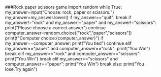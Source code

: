 ###Rock paper scissors game
import random
while True:
    my_answer=input("Choose: rock, paper or scissors:")
    my_answer=my_answer.lower()
    if my_answer=="quit":
        break
    if my_answer!="rock" and my_answer!="paper" and my_answer!="scissors":
        print("Please choose a correct answer")
        continue
    computer_answer=random.choice(["rock","paper","scissors"])
    print(f"Computer choice:{computer_answer}")
    if my_answer==computer_answer:
        print("You tied")
        continue
    elif my_answer=="paper" and computer_answer=="rock":
        print("You Win")
        break
    elif my_answer=="rock" and computer_answer=="scissors":
        print("You Win")
        break
    elif my_answer=="scissors" and computer_answer=="paper":
        print("You Win")
        break
    else:
        print("You lose.Try again")
